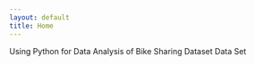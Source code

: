 ```yaml
---
layout: default
title: Home
---
```


Using Python for Data Analysis of Bike Sharing Dataset Data Set
